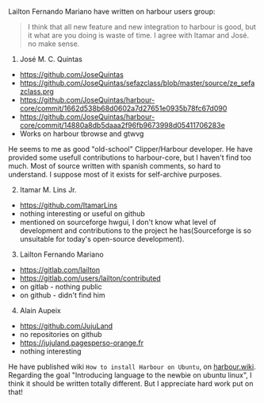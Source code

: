 Lailton Fernando Mariano have written on harbour users group:

> I think that all new feature and new integration to harbour is good, but it what are you doing is waste of time.
I agree with Itamar and José. no make sense.


1. José M. C. Quintas

- https://github.com/JoseQuintas
- https://github.com/JoseQuintas/sefazclass/blob/master/source/ze_sefazclass.prg
- https://github.com/JoseQuintas/harbour-core/commit/1662d538b68d0602a7d27651e0935b78fc67d090
- https://github.com/JoseQuintas/harbour-core/commit/14880a8db5daaa2f96fb9673998d05411706283e
- Works on harbour tbrowse and gtwvg

He seems to me as good "old-school" Clipper/Harbour developer.
He have provided some usefull contributions to harbour-core, but I haven't find too much.
Most of source written with spanish comments, so hard to understand. I suppose most of it exists for self-archive purposes.


2. Itamar M. Lins Jr.

- https://github.com/ItamarLins
- nothing interesting or useful on github
- mentioned on sourceforge hwgui, I don't know what level of development and contributions to the project he has(Sourceforge is so unsuitable for today's open-source development).


3. Lailton Fernando Mariano

- https://gitlab.com/lailton
- https://gitlab.com/users/lailton/contributed
- on gitlab - nothing public
- on github - didn't find him


4. Alain Aupeix

- https://github.com/JujuLand
- no repositories on github
- https://jujuland.pagesperso-orange.fr
- nothing interesting

He have published wiki `How to install Harbour on Ubuntu`, on [harbour.wiki](https://harbour.wiki/index.asp?page=PublicArticles).
Regarding the goal "Introducing language to the newbie on ubuntu linux", I think it should be written totally different.
But I appreciate hard work put on that!
